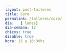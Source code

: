 ```yaml
---
layout: post-talleres
title: Coro
permalink: /talleres/coro/
dia:   [ lunes]
dia-semana: 12
chicxs: true
disable: true
hora: 15 a 16:30hs
---
```

